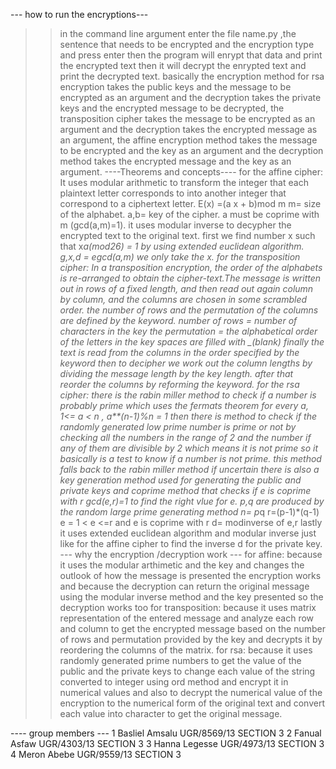 --- how to run the encryptions---
>> in the command line argument enter the file name.py ,the sentence that needs to be encrypted and the encryption type and press enter then the program will enrypt that data and print the encrypted text then it will decrypt the enrypted text and print the decrypted text. basically the encryption method for rsa encryption takes the public keys and the message to be encrypted as an argument and the decryption takes the private keys and the encrypted message to be decrypted, the transposition cipher takes the message to be encrypted as an argument and the decryption takes the encrypted message as an argument, the affine encryption method takes the message to be encrypted and the key as an argument and the decryption method takes the encrypted message and the key as an argument.
----Theorems and concepts----
>>for the affine cipher:
It uses modular arithmetic to transform the integer that each plaintext letter corresponds to into another integer that correspond to a ciphertext letter. E(x) =(a x + b)mod m
m= size of the alphabet.
a,b= key of the cipher.
a must be coprime with m (gcd(a,m)=1).
it uses modular inverse to decypher the encrypted text to the original text. first we find number x such that x*a(mod26) = 1 by using extended euclidean algorithm. g,x,d = egcd(a,m) we only take the x.
>>for the transposition cipher:
In a transposition encryption, the order of the alphabets is re-arranged to obtain the cipher-text.The message is written out in rows of a fixed length, and then read out again column by column, and the columns are chosen in some scrambled order. the number of rows and the permutation of the columns are defined by the keyword.
number of rows = number of characters in the key
the permutation = the alphabetical order of the letters in the key
spaces are filled with _(blank)
finally the text is read from the columns in the order specified by the keyword
then to decipher we work out the column lengths by dividing the message length by the key length. after that reorder the columns by reforming the keyword.
>>for the rsa cipher:
there is the rabin miller method to check if a number is probably prime which uses the fermats theorem 
for every a, 1<= a < n , a**(n-1)%n = 1
then there is method to check if the randomly generated low prime number is prime or not by checking all the numbers in the range of 2 and the number if any of them are divisible by 2 which means it is not prime so it basically is a test to know if a number is not prime. this method falls back to the rabin miller method if uncertain
there is also a key generation method used for generating the public and private keys and coprime method that checks if e is coprime with r gcd(e,r)=1 to find the right vlue for e.
p,q are produced by the random large prime generating method
n= p*q
r=(p-1)*(q-1)
e = 1 < e <=r and e is coprime with r
d= modinverse of e,r
lastly it uses extended euclidean algorithm and modular inverse just like for the affine cipher to find the inverse d for the private key.
--- why the encryption /decryption work ---
>> for affine:
because it uses the modular arthimetic and the key and changes the outlook of how the message is presented the encryption works and because the decryption can return the original message using the modular inverse method and the key presented so the decryption works too
>> for transposition:
because it uses matrix representation of the entered message and analyze each row and column to get the encrypted message based on the number of rows and permutation provided by the key and decrypts it by reordering the columns of the matrix.
>> for rsa:
because it uses randomly generated prime numbers to get the value of the public and the private keys to change each value of the string converted to integer using ord method and encrypt it in numerical values and also to decrypt the numerical value of the encryption to the numerical form of the original text and convert each value into character to get the original message.


---- group members ---
1 Basliel Amsalu UGR/8569/13  SECTION 3
2 Fanual Asfaw UGR/4303/13  SECTION 3
3 Hanna Legesse UGR/4973/13  SECTION 3
4 Meron Abebe UGR/9559/13  SECTION 3

